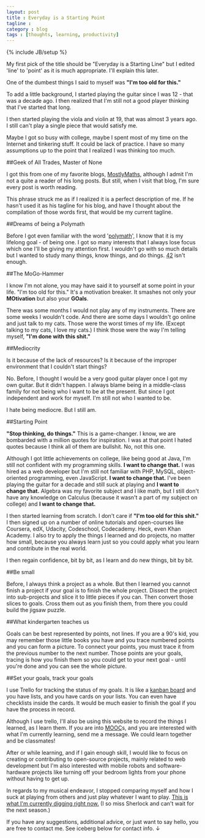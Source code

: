 ```yaml
---
layout: post
title : Everyday is a Starting Point
tagline : 
category : blog
tags : [thoughts, learning, productivity]
---
```

{% include JB/setup %}

My first pick of the title should be "Everyday is a Starting Line" but I edited 'line' to 'point' as it is much appropriate. I'll explain this later.

One of the dumbest things I said to myself was **"I'm too old for this."**

To add a little background, I started playing the guitar since I was 12 - that was a decade ago. I then realized that I'm still not a good player thinking that I've started that long.

I then started playing the viola and violin at 19, that was almost 3 years ago. I still can't play a single piece that would satisfy me.

Maybe I got so busy with college, maybe I spent most of my time on the Internet and tinkering stuff. It could be lack of practice. I have so many assumptions up to the point that I realized I was thinking too much.

##Geek of All Trades, Master of None

I got this from one of my favorite blogs, [MostlyMaths](http://www.mostlymaths.net), although I admit I'm not a quite a reader of his long posts. But still, when I visit that blog, I'm sure every post is worth reading.

This phrase struck me as if I realized it is a perfect description of me. If he hasn't used it as his tagline for his blog, and have I thought about the compilation of those words first, that would be my current tagline.

##Dreams of being a Polymath

Before I got even familiar with the word '[polymath](http://en.wikipedia.org/wiki/Polymath)', I know that it is my lifelong goal - of being one. I got so many interests that I always lose focus which one I'll be giving my attention first. I wouldn't go with so much details but I wanted to study many things, know things, and do things. [42](http://en.wikipedia.org/wiki/Phrases_from_The_Hitchhiker's_Guide_to_the_Galaxy) isn't enough.

##The MoGo-Hammer

I know I'm not alone, you may have said it to yourself at some point in your life. "I'm too old for this." It's a motivation breaker. It smashes not only your **MOtivation** but also your **GOals**.

There was some months I would not play any of my instruments. There are some weeks I wouldn't code. And there are some days I wouldn't go online and just talk to my cats. Those were the worst times of my life. (Except talking to my cats, I love my cats.) I think those were the way I'm telling myself, **"I'm done with this shit."**

##Mediocrity

Is it because of the lack of resources? Is it because of the improper environment that I couldn't start things?

No. Before, I thought I would be a very good guitar player once I got my own guitar. But it didn't happen. I always blame being in a middle-class family for not being who I want to be at the present. But since I got independent and work for myself. I'm still not who I wanted to be.

I hate being mediocre. But I still am.

##Starting Point

**"Stop thinking, do things."** This is a game-changer. I know, we are bombarded with a million quotes for inspiration. I was at that point I hated quotes because I think all of them are bullshit. No, not this one.

Although I got little achievements on college, like being good at Java, I'm still not confident with my programming skills. **I want to change that.** I was hired as a web developer but I'm still not familiar with PHP, MySQL, object-oriented programming, even JavaScript. **I want to change that.** I've been playing the guitar for a decade and still suck at playing and **I want to change that.** Algebra was my favorite subject and I like math, but I still don't have any knowledge on Calculus (because it wasn't a part of my subject on college) and **I want to change that.**

I then started learning from scratch. I don't care if **"I'm too old for this shit."** I then signed up on a number of online tutorials and open-courses like Coursera, edX, Udacity, Codeschool, Codecademy. Heck, even Khan Academy. I also try to apply the things I learned and do projects, no matter how small, because you always learn just so you could apply what you learn and contribute in the real world. 

I then regain confidence, bit by bit, as I learn and do new things, bit by bit.

##Be small

Before, I always think a project as a whole. But then I learned you cannot finish a project if your goal is to finish the whole project. Dissect the project into sub-projects and slice it to little pieces if you can. Then convert those slices to goals. Cross them out as you finish them, from there you could build the jigsaw puzzle. 

##What kindergarten teaches us

Goals can be best represented by points, not lines. If you are a 90's kid, you may remember those little books you have and you trace numbered points and you can form a picture. To connect your points, you must trace it from the previous number to the next number. Those points are your goals, tracing is how you finish them so you could get to your next goal - until you're done and you can see the whole picture. 

##Set your goals, track your goals

I use Trello for tracking the status of my goals. It is like a [kanban board](http://en.wikipedia.org/wiki/Kanban_board) and you have lists, and you have cards on your lists. You can even have checklists inside the cards. It would be much easier to finish the goal if you have the process in record.

Although I use trello, I'll also be using this website to record the things I learned, as I learn them. If you are into [MOOC](http://en.wikipedia.org/wiki/Massive_open_online_course)s, and you are interested with what I'm currently learning, send me a message. We could learn together and be classmates!

After or while learning, and if I gain enough skill, I would like to focus on creating or contributing to open-source projects, mainly related to web development but I'm also interested with mobile robots and software-hardware projects like turning off your bedroom lights from your phone without having to get up.

In regards to my musical endeavor, I stopped comparing myself and how I suck at playing from others and just play whatever I want to play. [This is what I'm currently digging right now.](http://www.youtube.com/watch?v=rHDCJmzajQc) (I so miss Sherlock and can't wait for the next season.)

If you have any suggestions, additional advice, or just want to say hello, you are free to contact me. See iceberg below for contact info. &darr;

